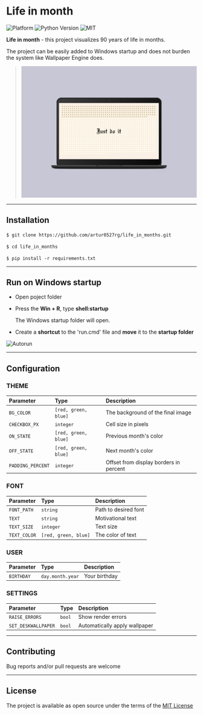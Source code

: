 # Life in month

![Platform](https://img.shields.io/badge/Windows-0078D6?style=for-the-badge&logo=windows&logoColor=white)
![Python Version](https://img.shields.io/badge/Python-3776AB?style=for-the-badge&logo=python&logoColor=white)
![MIT](https://img.shields.io/github/license/artur0527rg/life_in_months)

**Life in month** - this project visualizes 90 years of life in months.

The project can be easily added to Windows startup and does not burden the system like Wallpaper Engine does.

>![Mockup](/imgs/google-pixelbook-mockup.png)


___
## Installation
```bash
$ git clone https://github.com/artur0527rg/life_in_months.git
```
```bash
$ cd life_in_months
```
```bach
$ pip install -r requirements.txt
```

___
## Run on Windows startup
+ Open poject folder
+ Press the **Win + R**, type **shell:startup**
  
    The Windows startup folder will open.
+  Create a **shortcut** to the 'run.cmd' file and **move** it to the **startup folder**

![Autorun](https://im4.ezgif.com/tmp/ezgif-4-9700429ee7.gif)


___
## Configuration

### THEME 
| Parameter | Type     | Description                |
| :-------- | :------- | :------------------------- |
| `BG_COLOR` | `[red, green, blue]` | The background of the final image |
| `CHECKBOX_PX` | `integer` | Cell size in pixels |
| `ON_STATE` | `[red, green, blue]` | Previous month's color |
| `OFF_STATE` | `[red, green, blue]` | Next month's color |
| `PADDING_PERCENT` | `integer` | Offset from display borders in percent |

### FONT
| Parameter | Type     | Description                |
| :-------- | :------- | :------------------------- |
| `FONT_PATH` | `string` | Path to desired font |
| `TEXT` | `string` | Motivational text |
| `TEXT_SIZE` | `integer` | Text size |
| `TEXT_COLOR` | `[red, green, blue]` | The color of text |

### USER
| Parameter | Type     | Description                |
| :-------- | :------- | :------------------------- |
| `BIRTHDAY` | `day.month.year` | Your birthday |

### SETTINGS
| Parameter | Type     | Description                |
| :-------- | :------- | :------------------------- |
| `RAISE_ERRORS` | `bool` | Show render errors |
| `SET_DESKWALLPAPER` | `bool` | Automatically apply wallpaper |


___
## Contributing
Bug reports and/or pull requests are welcome


___
## License

The project is available as open source under the terms of the [MIT License](/LICENSE)